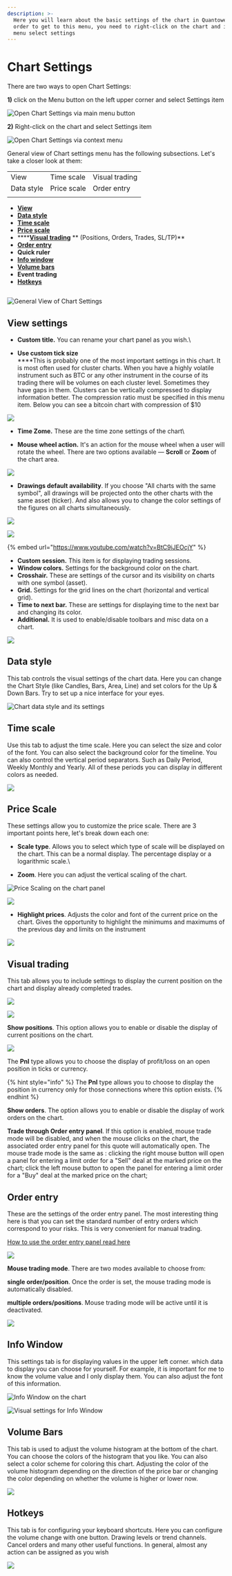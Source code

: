 ```yaml
---
description: >-
  Here you will learn about the basic settings of the chart in Quantower. In
  order to get to this menu, you need to right-click on the chart and in the
  menu select settings
---
```


# Chart Settings

There are two ways to open Chart Settings:

**1)** click on the Menu button on the left upper corner and select Settings item

![Open Chart Settings via main menu button](<../../.gitbook/assets/image (124).png>)

**2)** Right-click on the chart and select Settings item

![Open Chart Settings via context menu](<../../.gitbook/assets/image (125).png>)

General view of Chart settings menu has the following subsections. Let's take a closer look at them:

|            |             |                |
| ---------- | ----------- | -------------- |
| View       | Time scale  | Visual trading |
| Data style | Price scale | Order entry    |
|            |             |                |

* ****[**View**](chart-settings.md#view-settings)****
* ****[**Data style**](chart-settings.md#data-style)****
* ****[**Time scale**](chart-settings.md#time-scale)****
* ****[**Price scale**](chart-settings.md#price-scale)****
* ****[**Visual trading**](chart-settings.md#visual-trading) ** **<mark style="color:blue;">**(Positions, Orders, Trades, SL/TP)**</mark>
* ****[**Order entry**](chart-settings.md#order-entry)****
* **Quick ruler**
* ****[**Info window**](chart-settings.md#info-window)****
* ****[**Volume bars**](chart-settings.md#volume-bars)****
* **Event trading**
* ****[**Hotkeys**](chart-settings.md#hotkeys)****

<figure><img src="../../.gitbook/assets/image (1).png" alt=""><figcaption></figcaption></figure>

![General View of Chart Settings](<../../.gitbook/assets/image (113).png>)

## View settings

* **Custom title.** You can rename your chart panel as you wish.\

* **Use custom tick size**\
  ****This is probably one of the most important settings in this chart. It is most often used for cluster charts. When you have a highly volatile instrument such as BTC or any other instrument in the course of its trading there will be volumes on each cluster level. Sometimes they have gaps in them. Clusters can be vertically compressed to display information better. The compression ratio must be specified in this menu item. Below you can see a bitcoin chart with compression of $10

![](<../../.gitbook/assets/image (116).png>)

* **Time Zome.** These are the time zone settings of the chart\

* **Mouse wheel action.** It's an action for the mouse wheel when a user will rotate the wheel. There are two options available — **Scroll** or **Zoom** of the chart area.

![](<../../.gitbook/assets/image (128).png>)

* **Drawings default availability**. If you choose "All charts with the same symbol", all drawings will be projected onto the other charts with the same asset (ticker). And also allows you to change the color settings of the figures on all charts simultaneously.

![](<../../.gitbook/assets/image (129).png>)

![](<../../.gitbook/assets/image (114).png>)

{% embed url="https://www.youtube.com/watch?v=BtC9iJEOcjY" %}

* **Custom session.** This item is for displaying trading sessions.
* **Window colors.**  Settings for the background color on the chart.
* **Crosshair.** These are settings of the cursor and its visibility on charts with one symbol (asset).
* **Grid.** Settings for the grid lines on the chart (horizontal and vertical grid).
* **Time to next bar.** These are settings for displaying time to the next bar and changing its color.
* **Additional.** It is used to enable/disable toolbars and misc data on a chart.

![](<../../.gitbook/assets/image (118).png>)

## Data style

This tab controls the visual settings of the chart data. Here you can change the Chart Style (like Candles, Bars, Area, Line) and set colors for the Up & Down Bars. Try to set up a nice interface for your eyes.

![Chart data style and its settings](../../.gitbook/assets/data-style.gif)

## Time scale

Use this tab to adjust the time scale. Here you can select the size and color of the font. You can also select the background color for the timeline. You can also control the vertical period separators. Such as Daily Period, Weekly Monthly and Yearly. All of these periods you can display in different colors as needed.

![](<../../.gitbook/assets/image (108).png>)

## Price Scale

These settings allow you to customize the price scale. There are 3 important points here, let's break down each one:

* **Scale type**. Allows you to select which type of scale will be displayed on the chart. This can be a normal display. The percentage display or a logarithmic scale.\

* **Zoom**. Here you can adjust the vertical scaling of the chart.

![Price Scaling on the chart panel](../../.gitbook/assets/price-scaling.gif)

![](<../../.gitbook/assets/image (126).png>)

* **Highlight prices**. Adjusts the color and font of the current price on the chart. Gives the opportunity to highlight the minimums and maximums of the previous day and limits on the instrument

![](<../../.gitbook/assets/image (110).png>)

## Visual trading&#x20;

This tab allows you to include settings to display the current position on the chart and display already completed trades.

![](<../../.gitbook/assets/image (117).png>)

![](<../../.gitbook/assets/image (276).png>)

**Show positions**. This option allows you to enable or disable the display of current positions on the chart.

![](<../../.gitbook/assets/animaciya-4- (1).gif>)

The **Pnl** type allows you to choose the display of profit/loss on an open position in ticks or currency.

{% hint style="info" %}
The **Pnl** type allows you to choose to display the position in currency only for those connections where this option exists.
{% endhint %}

**Show orders**. The option allows you to enable or disable the display of work orders on the chart.&#x20;

**Trade through Order entry panel**. If this option is enabled, mouse trade mode will be disabled, and when the mouse clicks on the chart, the associated order entry panel for this quote will automatically open. The mouse trade mode is the same as : clicking the right mouse button will open a panel for entering a limit order for a "Sell" deal at the marked price on the chart; click the left mouse button to open the panel for entering a limit order for a "Buy" deal at the marked price on the chart;



## Order entry

These are the settings of the order entry panel. The most interesting thing here is that you can set the standard number of entry orders which correspond to your risks. This is very convenient for manual trading.&#x20;

[How to use the order entry panel read here](../../trading-panels/order-entry/)

![](<../../.gitbook/assets/image (115).png>)

**Mouse trading mode**. There are two modes available to choose from:

**single order/position**. Once the order is set, the mouse trading mode is automatically disabled.

**multiple orders/positions**. Mouse trading mode will be active until it is deactivated.

![](<../../.gitbook/assets/image (277).png>)

## Info Window

This settings tab is for displaying values in the upper left corner. which data to display you can choose for yourself. For example, it is important for me to know the volume value and I only display them. You can also adjust the font of this information.

![Info Window on the chart](../../.gitbook/assets/info-window.gif)

![Visual settings for Info Window](<../../.gitbook/assets/image (112).png>)

## Volume Bars

This tab is used to adjust the volume histogram at the bottom of the chart. You can choose the colors of the histogram that you like. You can also select a color scheme for coloring this chart. Adjusting the color of the volume histogram depending on the direction of the price bar or changing the color depending on whether the volume is higher or lower now.

![](<../../.gitbook/assets/image (111).png>)

## Hotkeys

This tab is for configuring your keyboard shortcuts. Here you can configure the volume change with one button. Drawing levels or trend channels. Cancel orders and many other useful functions. In general, almost any action can be assigned as you wish

![](<../../.gitbook/assets/image (119).png>)
